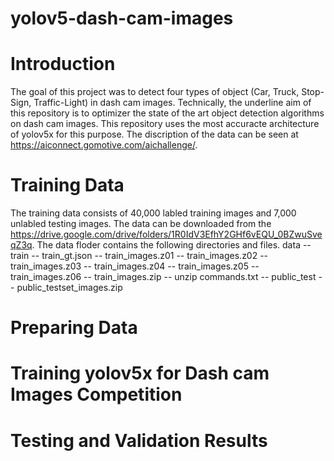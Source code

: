 # yolov5-dash-cam-images
# Introduction
The goal of this project was to detect four types of object (Car, Truck, Stop-Sign, Traffic-Light) in dash cam images. Technically, the underline aim of this repository is to optimizer the state of the art object detection algorithms on dash cam images. This repository uses the most accuracte architecture of yolov5x for this purpose. The discription of the data can be seen at https://aiconnect.gomotive.com/aichallenge/. 
# Training Data
The training data consists of 40,000 labled training images and 7,000 unlabled testing images. The data can be downloaded from the https://drive.google.com/drive/folders/1R0IdV3EfhY2GHf6vEQU_0BZwuSveqZ3q. The data floder contains the following directories and files.
data
  -- train
    -- train_gt.json
    -- train_images.z01
    -- train_images.z02
    -- train_images.z03
    -- train_images.z04
    -- train_images.z05
    -- train_images.z06
    -- train_images.zip
    -- unzip commands.txt
  -- public_test
    -- public_testset_images.zip
# Preparing Data
# Training yolov5x for Dash cam Images Competition
# Testing and Validation Results

